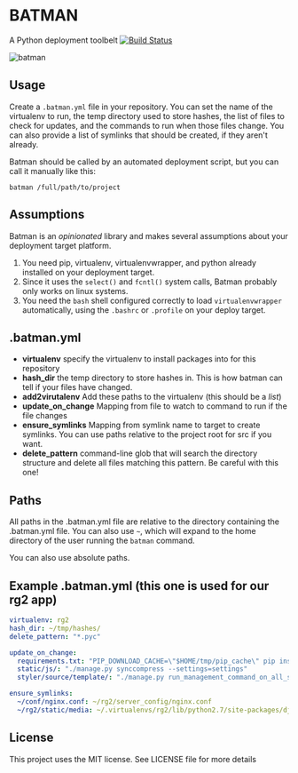 # BATMAN

A Python deployment toolbelt [![Build Status](https://travis-ci.org/RealGeeks/batman.png)](https://travis-ci.org/RealGeeks/batman)

![batman](http://1.bp.blogspot.com/-z0lXpuKOQXQ/UFZE-PjgIPI/AAAAAAAADrM/HrzTbznSYFI/s1600/famous-cartoon-character-batman.jpg)

## Usage

Create a `.batman.yml` file in your repository.  You can set the name of the virtualenv to run, the temp directory used to store hashes, the list of files to check for updates, and the commands to run when those files change.   You can also provide a list of symlinks that should be created, if they aren't already.

Batman should be called by an automated deployment script, but you can call it manually like this:

`batman /full/path/to/project`

## Assumptions

Batman is an *opinionated* library and makes several assumptions about your deployment target platform.

1. You need pip, virtualenv, virtualenvwrapper, and python already installed on your deployment target.  
2. Since it uses the `select()` and  `fcntl()` system calls, Batman probably only works on linux systems.
3. You need the `bash` shell configured correctly to load `virtualenvwrapper` automatically, using the `.bashrc` or `.profile` on your deploy target.

## .batman.yml

 * **virtualenv** specify the virtualenv to install packages into for this repository
 * **hash_dir** the temp directory to store hashes in. This is how batman can tell if your files have changed.
 * **add2virutalenv** Add these paths to the virtualenv (this should be a *list*)
 * **update_on_change** Mapping from file to watch to command to run if the file changes
 * **ensure_symlinks** Mapping from symlink name to target to create symlinks.  You can use paths relative to the project root for src if you want.
 * **delete_pattern** command-line glob that will search the directory structure and delete all files matching this pattern.  Be careful with this one!

## Paths

All paths in the .batman.yml file are relative to the directory containing the .batman.yml file.  You can also use `~`, which will expand to 
the home directory of the user running the `batman` command.

You can also use absolute paths.

## Example .batman.yml (this one is used for our rg2 app)

```yaml
virtualenv: rg2
hash_dir: ~/tmp/hashes/
delete_pattern: "*.pyc"

update_on_change:
  requirements.txt: "PIP_DOWNLOAD_CACHE=\"$HOME/tmp/pip_cache\" pip install -r requirements.txt"
  static/js/: "./manage.py synccompress --settings=settings"
  styler/source/template/: "./manage.py run_management_command_on_all_sites restyle --settings=settings.settings_mcp"

ensure_symlinks:
  ~/conf/nginx.conf: ~/rg2/server_config/nginx.conf
  ~/rg2/static/media: ~/.virtualenvs/rg2/lib/python2.7/site-packages/django/contrib/admin/media:
```

## License

This project uses the MIT license. See LICENSE file for more details

